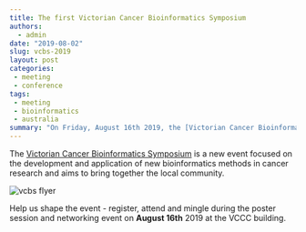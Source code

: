 ```yaml
---
title: The first Victorian Cancer Bioinformatics Symposium
authors: 
  - admin
date: "2019-08-02"
slug: vcbs-2019
layout: post
categories:
 - meeting
 - conference
tags:
 - meeting
 - bioinformatics
 - australia
summary: "On Friday, August 16th 2019, the [Victorian Cancer Bioinformatics Symposium](http://viccancerbioinfsymposium.org/) aims to bring together those with an interest in the application of bioinformatics in cancer research and clinical practice."
---
```


The [Victorian Cancer Bioinformatics Symposium](http://viccancerbioinfsymposium.org/) is a new event focused on the development and application of new bioinformatics methods in cancer research and aims to bring together the local community. 

![vcbs flyer](/img/2019/08/vcbs.png)

Help us shape the event - register, attend and mingle during the poster session and networking event on **August 16th** 2019 at the VCCC building. 
